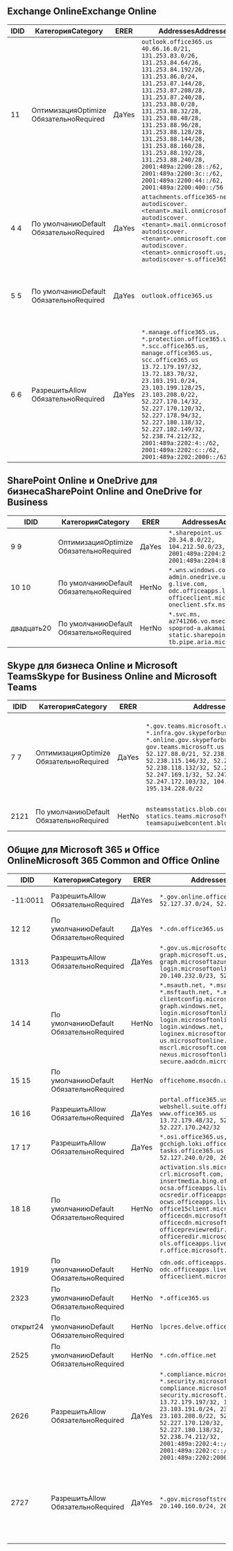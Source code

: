 <!--THIS FILE IS AUTOMATICALLY GENERATED. MANUAL CHANGES WILL BE OVERWRITTEN.-->
<!--Please contact the Office 365 Endpoints team with any questions.-->
<!--USGovGCCHigh endpoints version 2020072800-->
<!--File generated 2020-07-28 11:00:04.7668-->

## <a name="exchange-online"></a><span data-ttu-id="4582a-101">Exchange Online</span><span class="sxs-lookup"><span data-stu-id="4582a-101">Exchange Online</span></span>

<span data-ttu-id="4582a-102">ID</span><span class="sxs-lookup"><span data-stu-id="4582a-102">ID</span></span> | <span data-ttu-id="4582a-103">Категория</span><span class="sxs-lookup"><span data-stu-id="4582a-103">Category</span></span> | <span data-ttu-id="4582a-104">ER</span><span class="sxs-lookup"><span data-stu-id="4582a-104">ER</span></span> | <span data-ttu-id="4582a-105">Addresses</span><span class="sxs-lookup"><span data-stu-id="4582a-105">Addresses</span></span> | <span data-ttu-id="4582a-106">Порты</span><span class="sxs-lookup"><span data-stu-id="4582a-106">Ports</span></span>
-- | -------------------- | --- | ------------------------------------------------------------------------------------------------------------------------------------------------------------------------------------------------------------------------------------------------------------------------------------------------------------------------------------------------------------------------------------------------------------------------------------------------ | -------------------------------
<span data-ttu-id="4582a-107">1</span><span class="sxs-lookup"><span data-stu-id="4582a-107">1</span></span> | <span data-ttu-id="4582a-108">Оптимизация</span><span class="sxs-lookup"><span data-stu-id="4582a-108">Optimize</span></span><BR><span data-ttu-id="4582a-109">Обязательно</span><span class="sxs-lookup"><span data-stu-id="4582a-109">Required</span></span> | <span data-ttu-id="4582a-110">Да</span><span class="sxs-lookup"><span data-stu-id="4582a-110">Yes</span></span> | `outlook.office365.us`<BR>`40.66.16.0/21, 131.253.83.0/26, 131.253.84.64/26, 131.253.84.192/26, 131.253.86.0/24, 131.253.87.144/28, 131.253.87.208/28, 131.253.87.240/28, 131.253.88.0/28, 131.253.88.32/28, 131.253.88.48/28, 131.253.88.96/28, 131.253.88.128/28, 131.253.88.144/28, 131.253.88.160/28, 131.253.88.192/28, 131.253.88.240/28, 2001:489a:2200:28::/62, 2001:489a:2200:3c::/62, 2001:489a:2200:44::/62, 2001:489a:2200:400::/56` | <span data-ttu-id="4582a-111">**TCP:** 443, 80</span><span class="sxs-lookup"><span data-stu-id="4582a-111">**TCP:** 443, 80</span></span>
<span data-ttu-id="4582a-112">4 </span><span class="sxs-lookup"><span data-stu-id="4582a-112">4</span></span> | <span data-ttu-id="4582a-113">По умолчанию</span><span class="sxs-lookup"><span data-stu-id="4582a-113">Default</span></span><BR><span data-ttu-id="4582a-114">Обязательно</span><span class="sxs-lookup"><span data-stu-id="4582a-114">Required</span></span> | <span data-ttu-id="4582a-115">Да</span><span class="sxs-lookup"><span data-stu-id="4582a-115">Yes</span></span> | `attachments.office365-net.us, autodiscover.<tenant>.mail.onmicrosoft.com, autodiscover.<tenant>.mail.onmicrosoft.us, autodiscover.<tenant>.onmicrosoft.com, autodiscover.<tenant>.onmicrosoft.us, autodiscover-s.office365.us` | <span data-ttu-id="4582a-116">**TCP:** 443, 80</span><span class="sxs-lookup"><span data-stu-id="4582a-116">**TCP:** 443, 80</span></span>
<span data-ttu-id="4582a-117">5 </span><span class="sxs-lookup"><span data-stu-id="4582a-117">5</span></span> | <span data-ttu-id="4582a-118">По умолчанию</span><span class="sxs-lookup"><span data-stu-id="4582a-118">Default</span></span><BR><span data-ttu-id="4582a-119">Обязательно</span><span class="sxs-lookup"><span data-stu-id="4582a-119">Required</span></span> | <span data-ttu-id="4582a-120">Да</span><span class="sxs-lookup"><span data-stu-id="4582a-120">Yes</span></span> | `outlook.office365.us` | <span data-ttu-id="4582a-121">**TCP:** 143, 25, 587, 993, 995</span><span class="sxs-lookup"><span data-stu-id="4582a-121">**TCP:** 143, 25, 587, 993, 995</span></span>
<span data-ttu-id="4582a-122">6 </span><span class="sxs-lookup"><span data-stu-id="4582a-122">6</span></span> | <span data-ttu-id="4582a-123">Разрешить</span><span class="sxs-lookup"><span data-stu-id="4582a-123">Allow</span></span><BR><span data-ttu-id="4582a-124">Обязательно</span><span class="sxs-lookup"><span data-stu-id="4582a-124">Required</span></span> | <span data-ttu-id="4582a-125">Да</span><span class="sxs-lookup"><span data-stu-id="4582a-125">Yes</span></span> | `*.manage.office365.us, *.protection.office365.us, *.scc.office365.us, manage.office365.us, scc.office365.us`<BR>`13.72.179.197/32, 13.72.183.70/32, 23.103.191.0/24, 23.103.199.128/25, 23.103.208.0/22, 52.227.170.14/32, 52.227.170.120/32, 52.227.178.94/32, 52.227.180.138/32, 52.227.182.149/32, 52.238.74.212/32, 2001:489a:2202:4::/62, 2001:489a:2202:c::/62, 2001:489a:2202:2000::/63` | <span data-ttu-id="4582a-126">**TCP:** 25, 443</span><span class="sxs-lookup"><span data-stu-id="4582a-126">**TCP:** 25, 443</span></span>

## <a name="sharepoint-online-and-onedrive-for-business"></a><span data-ttu-id="4582a-127">SharePoint Online и OneDrive для бизнеса</span><span class="sxs-lookup"><span data-stu-id="4582a-127">SharePoint Online and OneDrive for Business</span></span>

<span data-ttu-id="4582a-128">ID</span><span class="sxs-lookup"><span data-stu-id="4582a-128">ID</span></span> | <span data-ttu-id="4582a-129">Категория</span><span class="sxs-lookup"><span data-stu-id="4582a-129">Category</span></span> | <span data-ttu-id="4582a-130">ER</span><span class="sxs-lookup"><span data-stu-id="4582a-130">ER</span></span> | <span data-ttu-id="4582a-131">Addresses</span><span class="sxs-lookup"><span data-stu-id="4582a-131">Addresses</span></span> | <span data-ttu-id="4582a-132">Порты</span><span class="sxs-lookup"><span data-stu-id="4582a-132">Ports</span></span>
-- | -------------------- | --- | ------------------------------------------------------------------------------------------------------------------------- | ----------------
<span data-ttu-id="4582a-133">9 </span><span class="sxs-lookup"><span data-stu-id="4582a-133">9</span></span> | <span data-ttu-id="4582a-134">Оптимизация</span><span class="sxs-lookup"><span data-stu-id="4582a-134">Optimize</span></span><BR><span data-ttu-id="4582a-135">Обязательно</span><span class="sxs-lookup"><span data-stu-id="4582a-135">Required</span></span> | <span data-ttu-id="4582a-136">Да</span><span class="sxs-lookup"><span data-stu-id="4582a-136">Yes</span></span> | `*.sharepoint.us`<BR>`20.34.8.0/22, 104.212.50.0/23, 2001:489a:2204:2::/63, 2001:489a:2204:800::/54` | <span data-ttu-id="4582a-137">**TCP:** 443, 80</span><span class="sxs-lookup"><span data-stu-id="4582a-137">**TCP:** 443, 80</span></span>
<span data-ttu-id="4582a-138">10 </span><span class="sxs-lookup"><span data-stu-id="4582a-138">10</span></span> | <span data-ttu-id="4582a-139">По умолчанию</span><span class="sxs-lookup"><span data-stu-id="4582a-139">Default</span></span><BR><span data-ttu-id="4582a-140">Обязательно</span><span class="sxs-lookup"><span data-stu-id="4582a-140">Required</span></span> | <span data-ttu-id="4582a-141">Нет</span><span class="sxs-lookup"><span data-stu-id="4582a-141">No</span></span> | `*.wns.windows.com, admin.onedrive.us, g.live.com, odc.officeapps.live.com, officeclient.microsoft.com, oneclient.sfx.ms` | <span data-ttu-id="4582a-142">**TCP:** 443, 80</span><span class="sxs-lookup"><span data-stu-id="4582a-142">**TCP:** 443, 80</span></span>
<span data-ttu-id="4582a-143">двадцать</span><span class="sxs-lookup"><span data-stu-id="4582a-143">20</span></span> | <span data-ttu-id="4582a-144">По умолчанию</span><span class="sxs-lookup"><span data-stu-id="4582a-144">Default</span></span><BR><span data-ttu-id="4582a-145">Обязательно</span><span class="sxs-lookup"><span data-stu-id="4582a-145">Required</span></span> | <span data-ttu-id="4582a-146">Нет</span><span class="sxs-lookup"><span data-stu-id="4582a-146">No</span></span> | `*.svc.ms, az741266.vo.msecnd.net, spoprod-a.akamaihd.net, static.sharepointonline.com, tb.pipe.aria.microsoft.com` | <span data-ttu-id="4582a-147">**TCP:** 443, 80</span><span class="sxs-lookup"><span data-stu-id="4582a-147">**TCP:** 443, 80</span></span>

## <a name="skype-for-business-online-and-microsoft-teams"></a><span data-ttu-id="4582a-148">Skype для бизнеса Online и Microsoft Teams</span><span class="sxs-lookup"><span data-stu-id="4582a-148">Skype for Business Online and Microsoft Teams</span></span>

<span data-ttu-id="4582a-149">ID</span><span class="sxs-lookup"><span data-stu-id="4582a-149">ID</span></span> | <span data-ttu-id="4582a-150">Категория</span><span class="sxs-lookup"><span data-stu-id="4582a-150">Category</span></span> | <span data-ttu-id="4582a-151">ER</span><span class="sxs-lookup"><span data-stu-id="4582a-151">ER</span></span> | <span data-ttu-id="4582a-152">Addresses</span><span class="sxs-lookup"><span data-stu-id="4582a-152">Addresses</span></span> | <span data-ttu-id="4582a-153">Порты</span><span class="sxs-lookup"><span data-stu-id="4582a-153">Ports</span></span>
-- | -------------------- | --- | --------------------------------------------------------------------------------------------------------------------------------------------------------------------------------------------------------------------------------------------------------------------------------------------------------------------------------- | ---------------------------------------------------
<span data-ttu-id="4582a-154">7 </span><span class="sxs-lookup"><span data-stu-id="4582a-154">7</span></span> | <span data-ttu-id="4582a-155">Оптимизация</span><span class="sxs-lookup"><span data-stu-id="4582a-155">Optimize</span></span><BR><span data-ttu-id="4582a-156">Обязательно</span><span class="sxs-lookup"><span data-stu-id="4582a-156">Required</span></span> | <span data-ttu-id="4582a-157">Да</span><span class="sxs-lookup"><span data-stu-id="4582a-157">Yes</span></span> | `*.gov.teams.microsoft.us, *.infra.gov.skypeforbusiness.us, *.online.gov.skypeforbusiness.us, gov.teams.microsoft.us`<BR>`52.127.88.0/21, 52.238.114.160/32, 52.238.115.146/32, 52.238.117.171/32, 52.238.118.132/32, 52.247.167.192/32, 52.247.169.1/32, 52.247.172.50/32, 52.247.172.103/32, 104.212.44.0/22, 195.134.228.0/22` | <span data-ttu-id="4582a-158">**TCP:** 443, 80</span><span class="sxs-lookup"><span data-stu-id="4582a-158">**TCP:** 443, 80</span></span><BR><span data-ttu-id="4582a-159">**UDP:** 3478, 3479, 3480, 3481</span><span class="sxs-lookup"><span data-stu-id="4582a-159">**UDP:** 3478, 3479, 3480, 3481</span></span>
<span data-ttu-id="4582a-160">21</span><span class="sxs-lookup"><span data-stu-id="4582a-160">21</span></span> | <span data-ttu-id="4582a-161">По умолчанию</span><span class="sxs-lookup"><span data-stu-id="4582a-161">Default</span></span><BR><span data-ttu-id="4582a-162">Обязательно</span><span class="sxs-lookup"><span data-stu-id="4582a-162">Required</span></span> | <span data-ttu-id="4582a-163">Нет</span><span class="sxs-lookup"><span data-stu-id="4582a-163">No</span></span> | `msteamsstatics.blob.core.usgovcloudapi.net, statics.teams.microsoft.com, teamsapuiwebcontent.blob.core.usgovcloudapi.net` | <span data-ttu-id="4582a-164">**TCP:** 443</span><span class="sxs-lookup"><span data-stu-id="4582a-164">**TCP:** 443</span></span>

## <a name="microsoft-365-common-and-office-online"></a><span data-ttu-id="4582a-165">Общие для Microsoft 365 и Office Online</span><span class="sxs-lookup"><span data-stu-id="4582a-165">Microsoft 365 Common and Office Online</span></span>

<span data-ttu-id="4582a-166">ID</span><span class="sxs-lookup"><span data-stu-id="4582a-166">ID</span></span> | <span data-ttu-id="4582a-167">Категория</span><span class="sxs-lookup"><span data-stu-id="4582a-167">Category</span></span> | <span data-ttu-id="4582a-168">ER</span><span class="sxs-lookup"><span data-stu-id="4582a-168">ER</span></span> | <span data-ttu-id="4582a-169">Addresses</span><span class="sxs-lookup"><span data-stu-id="4582a-169">Addresses</span></span> | <span data-ttu-id="4582a-170">Порты</span><span class="sxs-lookup"><span data-stu-id="4582a-170">Ports</span></span>
-- | ------------------- | --- | ---------------------------------------------------------------------------------------------------------------------------------------------------------------------------------------------------------------------------------------------------------------------------------------------------------------------------------------------------------------------------------------------- | ------------------------------------
<span data-ttu-id="4582a-171">-11:00</span><span class="sxs-lookup"><span data-stu-id="4582a-171">11</span></span> | <span data-ttu-id="4582a-172">Разрешить</span><span class="sxs-lookup"><span data-stu-id="4582a-172">Allow</span></span><BR><span data-ttu-id="4582a-173">Обязательно</span><span class="sxs-lookup"><span data-stu-id="4582a-173">Required</span></span> | <span data-ttu-id="4582a-174">Да</span><span class="sxs-lookup"><span data-stu-id="4582a-174">Yes</span></span> | `*.gov.online.office365.us`<BR>`52.127.37.0/24, 52.127.82.0/23` | <span data-ttu-id="4582a-175">**TCP:** 443</span><span class="sxs-lookup"><span data-stu-id="4582a-175">**TCP:** 443</span></span>
<span data-ttu-id="4582a-176">12 </span><span class="sxs-lookup"><span data-stu-id="4582a-176">12</span></span> | <span data-ttu-id="4582a-177">По умолчанию</span><span class="sxs-lookup"><span data-stu-id="4582a-177">Default</span></span><BR><span data-ttu-id="4582a-178">Обязательно</span><span class="sxs-lookup"><span data-stu-id="4582a-178">Required</span></span> | <span data-ttu-id="4582a-179">Да</span><span class="sxs-lookup"><span data-stu-id="4582a-179">Yes</span></span> | `*.cdn.office365.us` | <span data-ttu-id="4582a-180">**TCP:** 443</span><span class="sxs-lookup"><span data-stu-id="4582a-180">**TCP:** 443</span></span>
<span data-ttu-id="4582a-181">13</span><span class="sxs-lookup"><span data-stu-id="4582a-181">13</span></span> | <span data-ttu-id="4582a-182">Разрешить</span><span class="sxs-lookup"><span data-stu-id="4582a-182">Allow</span></span><BR><span data-ttu-id="4582a-183">Обязательно</span><span class="sxs-lookup"><span data-stu-id="4582a-183">Required</span></span> | <span data-ttu-id="4582a-184">Да</span><span class="sxs-lookup"><span data-stu-id="4582a-184">Yes</span></span> | `*.gov.us.microsoftonline.com, graph.microsoft.us, graph.microsoftazure.us, login.microsoftonline.us`<BR>`20.140.232.0/23, 52.126.194.0/23` | <span data-ttu-id="4582a-185">**TCP:** 443</span><span class="sxs-lookup"><span data-stu-id="4582a-185">**TCP:** 443</span></span>
<span data-ttu-id="4582a-186">14 </span><span class="sxs-lookup"><span data-stu-id="4582a-186">14</span></span> | <span data-ttu-id="4582a-187">По умолчанию</span><span class="sxs-lookup"><span data-stu-id="4582a-187">Default</span></span><BR><span data-ttu-id="4582a-188">Обязательно</span><span class="sxs-lookup"><span data-stu-id="4582a-188">Required</span></span> | <span data-ttu-id="4582a-189">Нет</span><span class="sxs-lookup"><span data-stu-id="4582a-189">No</span></span> | `*.msauth.net, *.msauthimages.us, *.msftauth.net, *.msftauthimages.us, clientconfig.microsoftonline-p.net, graph.windows.net, login.microsoftonline.com, login.microsoftonline-p.com, login.windows.net, loginex.microsoftonline.com, login-us.microsoftonline.com, mscrl.microsoft.com, nexus.microsoftonline-p.com, secure.aadcdn.microsoftonline-p.com` | <span data-ttu-id="4582a-190">**TCP:** 443</span><span class="sxs-lookup"><span data-stu-id="4582a-190">**TCP:** 443</span></span>
<span data-ttu-id="4582a-191">15 </span><span class="sxs-lookup"><span data-stu-id="4582a-191">15</span></span> | <span data-ttu-id="4582a-192">По умолчанию</span><span class="sxs-lookup"><span data-stu-id="4582a-192">Default</span></span><BR><span data-ttu-id="4582a-193">Обязательно</span><span class="sxs-lookup"><span data-stu-id="4582a-193">Required</span></span> | <span data-ttu-id="4582a-194">Нет</span><span class="sxs-lookup"><span data-stu-id="4582a-194">No</span></span> | `officehome.msocdn.us, prod.msocdn.us` | <span data-ttu-id="4582a-195">**TCP:** 443, 80</span><span class="sxs-lookup"><span data-stu-id="4582a-195">**TCP:** 443, 80</span></span>
<span data-ttu-id="4582a-196">16 </span><span class="sxs-lookup"><span data-stu-id="4582a-196">16</span></span> | <span data-ttu-id="4582a-197">Разрешить</span><span class="sxs-lookup"><span data-stu-id="4582a-197">Allow</span></span><BR><span data-ttu-id="4582a-198">Обязательно</span><span class="sxs-lookup"><span data-stu-id="4582a-198">Required</span></span> | <span data-ttu-id="4582a-199">Да</span><span class="sxs-lookup"><span data-stu-id="4582a-199">Yes</span></span> | `portal.office365.us, webshell.suite.office365.us, www.office365.us`<BR>`13.72.179.48/32, 52.227.167.206/32, 52.227.170.242/32` | <span data-ttu-id="4582a-200">**TCP:** 443, 80</span><span class="sxs-lookup"><span data-stu-id="4582a-200">**TCP:** 443, 80</span></span>
<span data-ttu-id="4582a-201">17 </span><span class="sxs-lookup"><span data-stu-id="4582a-201">17</span></span> | <span data-ttu-id="4582a-202">Разрешить</span><span class="sxs-lookup"><span data-stu-id="4582a-202">Allow</span></span><BR><span data-ttu-id="4582a-203">Обязательно</span><span class="sxs-lookup"><span data-stu-id="4582a-203">Required</span></span> | <span data-ttu-id="4582a-204">Да</span><span class="sxs-lookup"><span data-stu-id="4582a-204">Yes</span></span> | `*.osi.office365.us, gcchigh.loki.office365.us, tasks.office365.us`<BR>`52.127.240.0/20, 2001:489a:2206::/48` | <span data-ttu-id="4582a-205">**TCP:** 443</span><span class="sxs-lookup"><span data-stu-id="4582a-205">**TCP:** 443</span></span>
<span data-ttu-id="4582a-206">18 </span><span class="sxs-lookup"><span data-stu-id="4582a-206">18</span></span> | <span data-ttu-id="4582a-207">По умолчанию</span><span class="sxs-lookup"><span data-stu-id="4582a-207">Default</span></span><BR><span data-ttu-id="4582a-208">Обязательно</span><span class="sxs-lookup"><span data-stu-id="4582a-208">Required</span></span> | <span data-ttu-id="4582a-209">Нет</span><span class="sxs-lookup"><span data-stu-id="4582a-209">No</span></span> | `activation.sls.microsoft.com, crl.microsoft.com, go.microsoft.com, insertmedia.bing.office.net, ocsa.officeapps.live.com, ocsredir.officeapps.live.com, ocws.officeapps.live.com, office15client.microsoft.com, officecdn.microsoft.com, officecdn.microsoft.com.edgesuite.net, officepreviewredir.microsoft.com, officeredir.microsoft.com, ols.officeapps.live.com, r.office.microsoft.com` | <span data-ttu-id="4582a-210">**TCP:** 443, 80</span><span class="sxs-lookup"><span data-stu-id="4582a-210">**TCP:** 443, 80</span></span>
<span data-ttu-id="4582a-211">19</span><span class="sxs-lookup"><span data-stu-id="4582a-211">19</span></span> | <span data-ttu-id="4582a-212">По умолчанию</span><span class="sxs-lookup"><span data-stu-id="4582a-212">Default</span></span><BR><span data-ttu-id="4582a-213">Обязательно</span><span class="sxs-lookup"><span data-stu-id="4582a-213">Required</span></span> | <span data-ttu-id="4582a-214">Нет</span><span class="sxs-lookup"><span data-stu-id="4582a-214">No</span></span> | `cdn.odc.officeapps.live.com, odc.officeapps.live.com, officeclient.microsoft.com` | <span data-ttu-id="4582a-215">**TCP:** 443, 80</span><span class="sxs-lookup"><span data-stu-id="4582a-215">**TCP:** 443, 80</span></span>
<span data-ttu-id="4582a-216">23</span><span class="sxs-lookup"><span data-stu-id="4582a-216">23</span></span> | <span data-ttu-id="4582a-217">По умолчанию</span><span class="sxs-lookup"><span data-stu-id="4582a-217">Default</span></span><BR><span data-ttu-id="4582a-218">Обязательно</span><span class="sxs-lookup"><span data-stu-id="4582a-218">Required</span></span> | <span data-ttu-id="4582a-219">Нет</span><span class="sxs-lookup"><span data-stu-id="4582a-219">No</span></span> | `*.office365.us` | <span data-ttu-id="4582a-220">**TCP:** 443, 80</span><span class="sxs-lookup"><span data-stu-id="4582a-220">**TCP:** 443, 80</span></span>
<span data-ttu-id="4582a-221">открыт</span><span class="sxs-lookup"><span data-stu-id="4582a-221">24</span></span> | <span data-ttu-id="4582a-222">По умолчанию</span><span class="sxs-lookup"><span data-stu-id="4582a-222">Default</span></span><BR><span data-ttu-id="4582a-223">Обязательно</span><span class="sxs-lookup"><span data-stu-id="4582a-223">Required</span></span> | <span data-ttu-id="4582a-224">Нет</span><span class="sxs-lookup"><span data-stu-id="4582a-224">No</span></span> | `lpcres.delve.office.com` | <span data-ttu-id="4582a-225">**TCP:** 443</span><span class="sxs-lookup"><span data-stu-id="4582a-225">**TCP:** 443</span></span>
<span data-ttu-id="4582a-226">25</span><span class="sxs-lookup"><span data-stu-id="4582a-226">25</span></span> | <span data-ttu-id="4582a-227">По умолчанию</span><span class="sxs-lookup"><span data-stu-id="4582a-227">Default</span></span><BR><span data-ttu-id="4582a-228">Обязательно</span><span class="sxs-lookup"><span data-stu-id="4582a-228">Required</span></span> | <span data-ttu-id="4582a-229">Нет</span><span class="sxs-lookup"><span data-stu-id="4582a-229">No</span></span> | `*.cdn.office.net` | <span data-ttu-id="4582a-230">**TCP:** 443</span><span class="sxs-lookup"><span data-stu-id="4582a-230">**TCP:** 443</span></span>
<span data-ttu-id="4582a-231">26</span><span class="sxs-lookup"><span data-stu-id="4582a-231">26</span></span> | <span data-ttu-id="4582a-232">Разрешить</span><span class="sxs-lookup"><span data-stu-id="4582a-232">Allow</span></span><BR><span data-ttu-id="4582a-233">Обязательно</span><span class="sxs-lookup"><span data-stu-id="4582a-233">Required</span></span> | <span data-ttu-id="4582a-234">Да</span><span class="sxs-lookup"><span data-stu-id="4582a-234">Yes</span></span> | `*.compliance.microsoft.us, *.security.microsoft.us, compliance.microsoft.us, security.microsoft.us`<BR>`13.72.179.197/32, 13.72.183.70/32, 23.103.191.0/24, 23.103.199.128/25, 23.103.208.0/22, 52.227.170.14/32, 52.227.170.120/32, 52.227.178.94/32, 52.227.180.138/32, 52.227.182.149/32, 52.238.74.212/32, 2001:489a:2202:4::/62, 2001:489a:2202:c::/62, 2001:489a:2202:2000::/63` | <span data-ttu-id="4582a-235">**TCP:** 443, 80</span><span class="sxs-lookup"><span data-stu-id="4582a-235">**TCP:** 443, 80</span></span>
<span data-ttu-id="4582a-236">27</span><span class="sxs-lookup"><span data-stu-id="4582a-236">27</span></span> | <span data-ttu-id="4582a-237">Разрешить</span><span class="sxs-lookup"><span data-stu-id="4582a-237">Allow</span></span><BR><span data-ttu-id="4582a-238">Обязательно</span><span class="sxs-lookup"><span data-stu-id="4582a-238">Required</span></span> | <span data-ttu-id="4582a-239">Да</span><span class="sxs-lookup"><span data-stu-id="4582a-239">Yes</span></span> | `*.gov.microsoftstream.us`<BR>`20.140.160.0/24, 20.140.162.0/24` | <span data-ttu-id="4582a-240">**TCP:** 1935, 1936, 2935, 2936, 443</span><span class="sxs-lookup"><span data-stu-id="4582a-240">**TCP:** 1935, 1936, 2935, 2936, 443</span></span>
